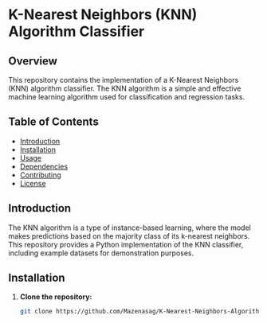 # K-Nearest Neighbors (KNN) Algorithm Classifier

## Overview

This repository contains the implementation of a K-Nearest Neighbors (KNN) algorithm classifier. The KNN algorithm is a simple and effective machine learning algorithm used for classification and regression tasks.

## Table of Contents

- [Introduction](#introduction)
- [Installation](#installation)
- [Usage](#usage)
- [Dependencies](#dependencies)
- [Contributing](#contributing)
- [License](#license)

## Introduction

The KNN algorithm is a type of instance-based learning, where the model makes predictions based on the majority class of its k-nearest neighbors. This repository provides a Python implementation of the KNN classifier, including example datasets for demonstration purposes.

## Installation

1. **Clone the repository:**

   ```bash
   git clone https://github.com/Mazenasag/K-Nearest-Neighbors-Algorithm.git
